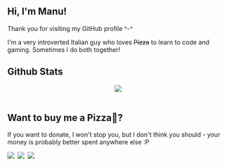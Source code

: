 ## Hi, I'm Manu!   
Thank you for visiting my GitHub profile ^-^

I'm a very introverted Italian guy who loves <s>Pizza</s> to learn to code and gaming. Sometimes I do both together!
<br/>  

## Github Stats  
<div align="center"><img src="https://github-readme-stats.vercel.app/api?username=Manu098vm&show_icons=true&count_private=true&hide_border=true" align="center" /></div>  

<br/>  

## Want to buy me a Pizza🍕?  
If you want to donate, I won't stop you, but I don't think you should - your money is probably better spent anywhere else :P  
<div align="left">
            <a href="https://paypal.me/skylink24" target="_blank" style="display: inline-block;">
                <img
                    src="https://img.shields.io/badge/Donate-PayPal-blue.svg?style=flat-square&logo=paypal" 
                    align="left"
                />
            </a>
            <a href="https://www.buymeacoffee.com/manuelink98" target="_blank" style="display: inline-block;">
                <img
                    src="https://img.shields.io/badge/Donate-Buy%20Me%20A%20Coffee-orange.svg?style=flat-square&logo=buymeacoffee" 
                    align="left"
                />
            </a>
            <a href="https://ko-fi.com/manuelink98" target="_blank" style="display: inline-block;">
                <img
                    src="https://img.shields.io/badge/Donate-Ko--fi-F16061.svg?style=flat-square&logo=ko-fi" 
                    align="left"
                />
            </a></div>
<br />
